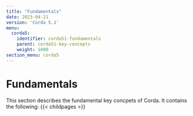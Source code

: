 ```yaml
---
title: "Fundamentals"
date: 2023-04-21
version: 'Corda 5.1'
menu:
  corda5:
    identifier: corda51-fundamentals
    parent: corda51-key-concepts
    weight: 1000
section_menu: corda5
---
```

# Fundamentals

This section describes the fundamental key concpets of Corda. It contains the following:
{{< childpages >}}